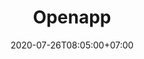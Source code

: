 ---
title     : "Openapp"
thumbnail : "openapp"
address   : "https://openapp.com"
sitemap   : false
date      : 2020-07-26T08:05:00+07:00
---
